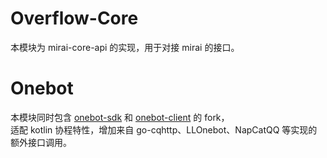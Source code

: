 # Overflow-Core

本模块为 mirai-core-api 的实现，用于对接 mirai 的接口。

# Onebot

本模块同时包含 [onebot-sdk](https://github.com/cnlimiter/onebot-sdk) 和 [onebot-client](https://github.com/cnlimiter/onebot-client) 的 fork，  
适配 kotlin 协程特性，增加来自 go-cqhttp、LLOnebot、NapCatQQ 等实现的额外接口调用。
